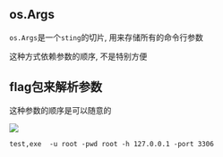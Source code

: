 ## os.Args

`os.Args`是一个`sting`的切片, 用来存储所有的命令行参数

这种方式依赖参数的顺序, 不是特别方便

## flag包来解析参数

这种参数的顺序是可以随意的

![](https://youpaiyun.zongqilive.cn/image/006tNc79ly1g2945tufihj30h10dh3zl.jpg)

```
test,exe  -u root -pwd root -h 127.0.0.1 -port 3306
```





